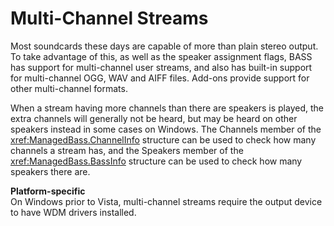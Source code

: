# Multi-Channel Streams
Most soundcards these days are capable of more than plain stereo output.
To take advantage of this, as well as the speaker assignment flags, BASS has support for multi-channel user streams, and also has built-in support for multi-channel OGG, WAV and AIFF files.
Add-ons provide support for other multi-channel formats.

When a stream having more channels than there are speakers is played, the extra channels will generally not be heard, but may be heard on other speakers instead in some cases on Windows.
The Channels member of the <xref:ManagedBass.ChannelInfo> structure can be used to check how many channels a stream has, and the Speakers member of the <xref:ManagedBass.BassInfo> structure can be used to check how many speakers there are.

**Platform-specific**  
On Windows prior to Vista, multi-channel streams require the output device to have WDM drivers installed.
